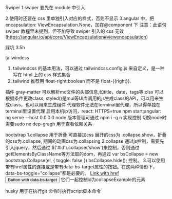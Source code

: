 Swiper 
1.swiper 要先在 module 中引入

2.使用时还要在 css 里单独引入对应的样式，否则不显示
3.angular 中，把 encapsulation: ViewEncapsulation.None，加在@component 下
注意：此语句 swiper 教程里未提到，但不加导致 swiper 引入的 css 无效
(https://angular.io/api/core/ViewEncapsulation#viewencapsulation)

踩坑 3.5h

tailwindcss
1. tailwindcss 的基本用法，可以通过 tailwindcss.config.js 来自定义，是一种写在 html 上的 css 样式集合
2. tailwind 推荐用 float-right:boolean 而不是 float-{{right}}.


  插件 gray-matter 可以解析md文件的头部信息,如title，date，tags等;clsx 可以根据条件更改class;
  styled()是mui等UI库调用的js生成class的API，可以用来生成class，也可以用来生成组件
  代理软件无法在terminal里代理，所以得单独在terminal里设置代理
  启用本机ip访问，react: HTTPS=true npm start;angular: ng serve --host 0.0.0.0
  node 版本管理可通过 npm i -g n 实现控制 切换node时需要sudo
  nx dep-gragh 用于查看依赖关系

  bootstrap
  1.collapse 用于折叠 可直接加css  展开的css为 .collapse.show，折叠的css为.collapse, 期间的动画css为.collapsing
  2.collapse 通过js控制，需要先引入jquery，然后通过 $('#id').collapse('show')来控制，否则通过getElementsByClassName等方法取的dom，再通过
   var bsCollapse = new bootstrap.Collapse(el, {
            toggle: false
          })
    bsCollapse.hide();
  控制。
  3.可以使用带有href属性的连接或是带有data-bs-target属性的按钮。在这两种情形下， data-bs-toggle="collapse"都是必要的。
  <a class="btn btn-primary" data-bs-toggle="collapse" href="#collapseExample" role="button" aria-expanded="false" aria-controls="collapseExample">
  Link with href
  </a>
  <button class="btn btn-primary" type="button" data-bs-toggle="collapse" data-bs-target="#collapseExample" aria-expanded="false" aria-controls="collapseExample">
  Button with data-bs-target
  </button>
 它们一起控制id为collapseExample的元素

husky 用于在执行git 命令时执行script脚本命令

